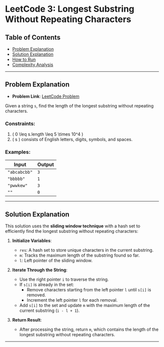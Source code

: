 # LeetCode 3: Longest Substring Without Repeating Characters

## Table of Contents
- [Problem Explanation](#problem-explanation)
- [Solution Explanation](#solution-explanation)
- [How to Run](#how-to-run)
- [Complexity Analysis](#complexity-analysis)

---

## Problem Explanation

- **Problem Link**: [LeetCode Problem](https://leetcode.com/problems/longest-substring-without-repeating-characters/)

Given a string `s`, find the length of the longest substring without repeating characters.

### Constraints:
1. \( 0 \leq s.length \leq 5 \times 10^4 \)
2. \( s \) consists of English letters, digits, symbols, and spaces.

### Examples:

| Input             | Output |
|-------------------|--------|
| `"abcabcbb"`      | `3`    |
| `"bbbbb"`         | `1`    |
| `"pwwkew"`        | `3`    |
| `""`              | `0`    |

---

## Solution Explanation

This solution uses the **sliding window technique** with a hash set to efficiently find the longest substring without repeating characters:

1. **Initialize Variables**:
   - `res`: A hash set to store unique characters in the current substring.
   - `m`: Tracks the maximum length of the substring found so far.
   - `l`: Left pointer of the sliding window.

2. **Iterate Through the String**:
   - Use the right pointer `i` to traverse the string.
   - If `s[i]` is already in the set:
     - Remove characters starting from the left pointer `l` until `s[i]` is removed.
     - Increment the left pointer `l` for each removal.
   - Add `s[i]` to the set and update `m` with the maximum length of the current substring (`i - l + 1`).

3. **Return Result**:
   - After processing the string, return `m`, which contains the length of the longest substring without repeating characters.

---

